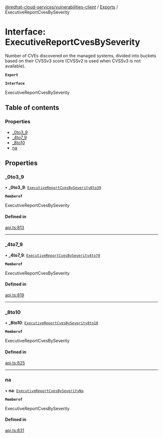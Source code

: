 [@redhat-cloud-services/vulnerabilities-client](../README.md) / [Exports](../modules.md) / ExecutiveReportCvesBySeverity

# Interface: ExecutiveReportCvesBySeverity

Number of CVEs discovered on the managed systems, divided into buckets based on their CVSSv3 score (CVSSv2 is used when CVSSv3 is not available).

**`Export`**

**`Interface`**

ExecutiveReportCvesBySeverity

## Table of contents

### Properties

- [\_0to3\_9](ExecutiveReportCvesBySeverity.md#_0to3_9)
- [\_4to7\_9](ExecutiveReportCvesBySeverity.md#_4to7_9)
- [\_8to10](ExecutiveReportCvesBySeverity.md#_8to10)
- [na](ExecutiveReportCvesBySeverity.md#na)

## Properties

### \_0to3\_9

• **\_0to3\_9**: [`ExecutiveReportCvesBySeverity0to39`](ExecutiveReportCvesBySeverity0to39.md)

**`Memberof`**

ExecutiveReportCvesBySeverity

#### Defined in

[api.ts:813](https://github.com/RedHatInsights/javascript-clients/blob/master/packages/vulnerabilities/git-api/api.ts#L813)

___

### \_4to7\_9

• **\_4to7\_9**: [`ExecutiveReportCvesBySeverity4to79`](ExecutiveReportCvesBySeverity4to79.md)

**`Memberof`**

ExecutiveReportCvesBySeverity

#### Defined in

[api.ts:819](https://github.com/RedHatInsights/javascript-clients/blob/master/packages/vulnerabilities/git-api/api.ts#L819)

___

### \_8to10

• **\_8to10**: [`ExecutiveReportCvesBySeverity8to10`](ExecutiveReportCvesBySeverity8to10.md)

**`Memberof`**

ExecutiveReportCvesBySeverity

#### Defined in

[api.ts:825](https://github.com/RedHatInsights/javascript-clients/blob/master/packages/vulnerabilities/git-api/api.ts#L825)

___

### na

• **na**: [`ExecutiveReportCvesBySeverityNa`](ExecutiveReportCvesBySeverityNa.md)

**`Memberof`**

ExecutiveReportCvesBySeverity

#### Defined in

[api.ts:831](https://github.com/RedHatInsights/javascript-clients/blob/master/packages/vulnerabilities/git-api/api.ts#L831)
